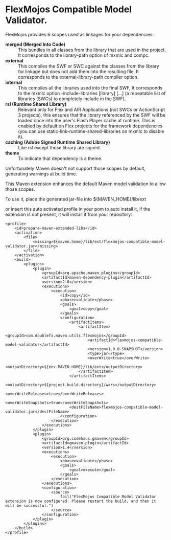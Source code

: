 FlexMojos Compatible Model Validator.
==========

FlexMojos provides 6 scopes used as linkages for your dependencies:

<dl>
<dt><strong>merged (Merged Into Code)</strong></dt>
<dd>This bundles in all classes from the library that are used in the project. It corresponds to the library-path option of mxmlc and compc.</dd>
<dt><strong>external</strong></dt>
<dd>This compiles the SWF or SWC against the classes from the library for linkage but does not add them into the resulting file. It corresponds to the external-library-path compiler option.</dd>
<dt><strong>internal</strong></dt>
<dd>This compiles all the libraries used into the final SWF, It corresponds to the mxmlc option -include-libraries [library] [...] (a repeatable list of libraries (SWCs) to completely include in the SWF).</dd>
<dt><strong>rsl (Runtime Shared Library)</strong></dt>
<dd>Relevant only for Flex and AIR Applications (not SWCs or ActionScript 3 projects), this ensures that the library referenced by the SWF will be loaded once into the user's Flash Player cache at runtime. This is enabled by default on Flex projects for the framework dependencies (you can use static-link-runtime-shared-libraries on mxmlc to disable it).</dd>
<dt><strong>caching (Adobe Signed Runtime Shared Library)</strong></dt>
<dd>Like rsl except those library are signed.</dd>
<dt><strong>theme</strong></dt>
<dd>To indicate that dependency is a theme.</dd>
</dl>

Unfortunately Maven doesn't not support those scopes by default, generating warnings at build time.

This Maven extension enhances the default Maven model validation to allow those scopes.

To use it, place the generated jar-file into ${MAVEN_HOME}/lib/ext

or insert this auto activated profile in your pom to auto install it, if the extension is not present, it will install it from your repository:

```
<profile>
    <id>prepare-maven-extended-libs</id>
    <activation>
        <file>
            <missing>${maven.home}/lib/ext/flexmojos-compatible-model-validator.jar</missing>
        </file>
    </activation>
    <build>
        <plugins>
            <plugin>
                <groupId>org.apache.maven.plugins</groupId>
                <artifactId>maven-dependency-plugin</artifactId>
                <version>2.8</version>
                <executions>
                    <execution>
                        <id>copy</id>
                        <phase>validate</phase>
                        <goals>
                            <goal>copy</goal>
                        </goals>
                        <configuration>
                            <artifactItems>
                                <artifactItem>
                                    <groupId>com.doublefx.maven.utils.flexmojos</groupId>
                                    <artifactId>flexmojos-compatible-model-validator</artifactId>
                                    <version>1.0.0-SNAPSHOT</version>
                                    <type>jar</type>
                                    <overWrite>true</overWrite>
                                    <outputDirectory>${env.MAVEN_HOME}/lib/ext</outputDirectory>
                                </artifactItem>
                            </artifactItems>
                            <outputDirectory>${project.build.directory}/wars</outputDirectory>
                            <overWriteReleases>true</overWriteReleases>
                            <overWriteSnapshots>true</overWriteSnapshots>
                            <destFileName>flexmojos-compatible-model-validator.jar</destFileName>
                        </configuration>
                    </execution>
                </executions>
            </plugin>
            <plugin>
                <groupId>org.codehaus.gmaven</groupId>
                <artifactId>gmaven-plugin</artifactId>
                <version>1.4</version>
                <executions>
                    <execution>
                        <phase>validate</phase>
                        <goals>
                            <goal>execute</goal>
                        </goals>
                    </execution>
                </executions>
                <configuration>
                    <source>
                        fail("FlexMojos Compatible Model Validator extension is now configured. Please restart the build, and then it will be successful.")
                    </source>
                </configuration>
            </plugin>
        </plugins>
    </build>
</profile>
```
